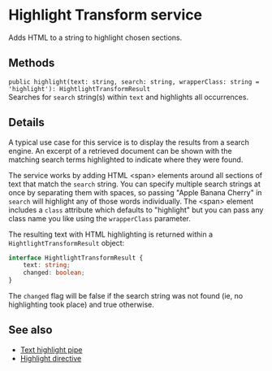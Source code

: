 # Highlight Transform service

Adds HTML to a string to highlight chosen sections.

## Methods

`public highlight(text: string, search: string, wrapperClass: string = 'highlight'): HightlightTransformResult`<br/>
Searches for `search` string(s) within `text` and highlights all occurrences.

## Details

A typical use case for this service is to display the results from a search engine.
An excerpt of a retrieved document can be shown with the matching search terms
highlighted to indicate where they were found.

The service works by adding HTML &lt;span&gt; elements around all sections of text
that match the `search` string. You can specify multiple search strings at once by
separating them with spaces, so passing "Apple Banana Cherry" in `search` will
highlight any of those words individually. The &lt;span&gt; element includes a
`class` attribute which defaults to "highlight" but you can pass any class name
you like using the `wrapperClass` parameter.

The resulting text with HTML highlighting is returned within a `HightlightTransformResult`
object:

```ts
interface HightlightTransformResult {
    text: string;
    changed: boolean;
}
```

The `changed` flag will be false if the search string was not found (ie, no highlighting
took place) and true otherwise.

<!-- Don't edit the See also section. Edit seeAlsoGraph.json and run config/generateSeeAlso.js -->
<!-- seealso start -->
## See also

- [Text highlight pipe](text-highlight.pipe.md)
- [Highlight directive](highlight.directive.md)
<!-- seealso end -->



